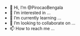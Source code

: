 - 👋 Hi, I’m @PirocaoBengala
- 👀 I’m interested in ...
- 🌱 I’m currently learning ...
- 💞️ I’m looking to collaborate on ...
- 📫 How to reach me ...

<!---
PirocaoBengala/PirocaoBengala is a ✨ special ✨ repository because its `README.md` (this file) appears on your GitHub profile.
You can click the Preview link to take a look at your changes.
--->
